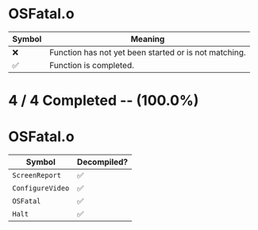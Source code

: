 # OSFatal.o
| Symbol | Meaning 
| ------------- | ------------- 
| :x: | Function has not yet been started or is not matching. 
| :white_check_mark: | Function is completed. 


# 4 / 4 Completed -- (100.0%)
# OSFatal.o
| Symbol | Decompiled? |
| ------------- | ------------- |
| `ScreenReport` | :white_check_mark: |
| `ConfigureVideo` | :white_check_mark: |
| `OSFatal` | :white_check_mark: |
| `Halt` | :white_check_mark: |
